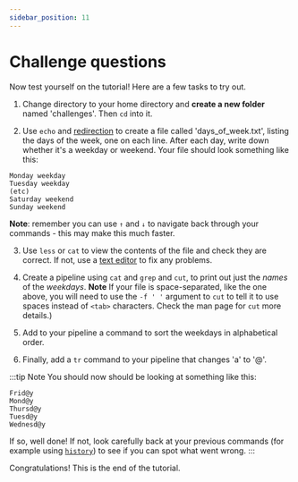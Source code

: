 ```yaml
---
sidebar_position: 11
---
```


# Challenge questions

Now test yourself on the tutorial!  Here are a few tasks to try out.

1. Change directory to your home directory and **create a new folder** named 'challenges'.  Then `cd` into it.

2. Use `echo` and [redirection](07_working_with_files.md#redirecting-output-to-a-file) to create a file called 'days_of_week.txt', listing the days
   of the week, one on each line.  After each day, write down whether it's a weekday or weekend.  Your file should look something like this:
```
Monday weekday
Tuesday weekday
(etc)
Saturday weekend
Sunday weekend
```

**Note**: remember you can use `↑` and `↓` to navigate back through your commands - this may make this much faster.

3. Use `less` or `cat` to view the contents of the file and check they are correct.  If not, use a [text editor](07_working_with_files.md#using-an-editor) to fix any problems.

4. Create a pipeline using `cat` and `grep` and `cut`, to print out just the *names* of the *weekdays*. **Note** If
   your file is space-separated, like the one above, you will need to use the `-f ' '` argument to `cut` to tell it to
   use spaces instead of `<tab>` characters.  Check the man page for `cut` more details.)

5. Add to your pipeline a command to sort the weekdays in alphabetical order.

6. Finally, add a `tr` command to your pipeline that changes 'a' to '@'.

:::tip Note
You should now should be looking at something like this:
```
Frid@y
Mond@y
Thursd@y
Tuesd@y
Wednesd@y
```
If so, well done!  If not, look carefully back at your previous commands (for example using
[`history`](appendices/navigating_history.md)) to see if you can spot what went wrong.
:::

Congratulations!  This is the end of the tutorial.



